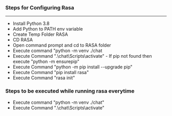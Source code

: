 <div align="left">
<h3>Steps for Configuring Rasa</h3>
<hr/>
 
 - Install Python 3.8
 - Add Python to PATH env variable
 - Create Temp Folder RASA
 - CD RASA
 - Open command prompt and cd to RASA folder
 - Execute command "python -m venv ./chat
 - Execute Command ".\chat\Scripts\activate" - If pip not found then execute "python -m ensurepip"
 - Execute Command "python -m pip install --upgrade pip"
 - Execute Command "pip install rasa"
 - Execute Command "rasa init"
</div>


<div align="left">
<h3>Steps to be executed while running rasa everytime</h3>

 - Execute command "python -m venv ./chat"
 - Execute Command ".\chat\Scripts\activate"
</div>
